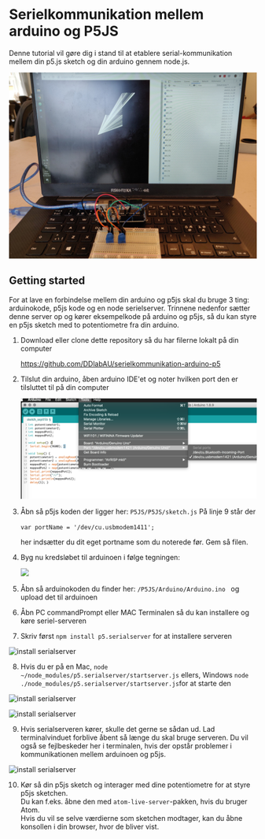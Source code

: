 # Serielkommunikation mellem arduino og P5JS

Denne tutorial vil gøre dig i stand til at etablere serial-kommunikation mellem din p5.js sketch og din arduino gennem node.js.

![](./media/demo.jpg)


## Getting started

For at lave en forbindelse mellem din arduino og p5js skal du bruge 3 ting: arduinokode, p5js kode og en node serielserver. Trinnene nedenfor sætter denne server op og kører eksempelkode på arduino og p5js, så du kan styre en p5js sketch med to potentiometre fra din arduino.



1. Download eller clone dette repository så du har filerne lokalt på din computer

   https://github.com/DDlabAU/serielkommunikation-arduino-p5

2. Tilslut din arduino, åben arduino IDE'et  og noter hvilken port den er tilsluttet til på din computer

   ![install serialserver](./media/arduino-port-name.png)

3. Åbn så p5js koden der ligger her: ```P5JS/P5JS/sketch.js```
På linje 9 står der

   ```var portName = '/dev/cu.usbmodem1411';```

   her indsætter du dit eget portname som du noterede før. Gem så filen.

4. Byg nu kredsløbet til arduinoen i følge tegningen:

   ![](./media/arduino-kredsløb.png)

5. Åbn så arduinokoden du finder her: ```/P5JS/Arduino/Arduino.ino ``` og upload det til arduinoen

6. Åbn PC commandPrompt eller MAC Terminalen så du kan installere og køre seriel-serveren

7. Skriv først ```npm install p5.serialserver``` for at installere serveren

  ![install serialserver](./media/npm-install.png)

8. Hvis du er på en Mac, ```node ~/node_modules/p5.serialserver/startserver.js``` ellers, Windows ```node ./node_modules/p5.serialserver/startserver.js```for at starte den

  ![install serialserver](./media/node-start-server.png)

  ![install serialserver](./media/startserver_windows.png)

9. Hvis serialserveren kører, skulle det gerne se sådan ud. Lad terminalvinduet forblive åbent så længe du skal bruge serveren. Du vil også se fejlbeskeder her i terminalen, hvis der opstår problemer i kommunikationen mellem arduinoen og p5js.

  ![install serialserver](./media/server-is-running.png)

10. Kør så din p5js sketch og interager med dine potentiometre for at styre p5js sketchen.   
Du kan f.eks. åbne den med ```atom-live-server```-pakken, hvis du bruger Atom.   
Hvis du vil se selve værdierne som sketchen modtager, kan du åbne konsollen i din browser, hvor de bliver vist.

